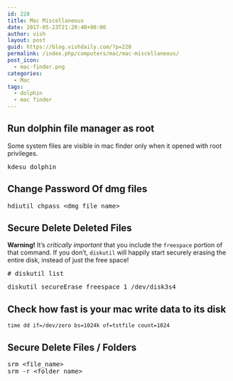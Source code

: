 ```yaml
---
id: 228
title: Mac Miscellaneous
date: 2017-05-23T21:20:40+00:00
author: vish
layout: post
guid: https://blog.vishdaily.com/?p=228
permalink: /index.php/computers/mac/mac-miscellaneous/
post_icon:
  - mac-finder.png
categories:
  - Mac
tags:
  - dolphin
  - mac finder
---
```

## Run dolphin file manager as root

Some system files are visible in mac finder only when it opened with root privileges.

<pre class="lang:sh decode:true">kdesu dolphin</pre>

## Change Password Of dmg files

<pre class="lang:sh decode:true ">hdiutil chpass &lt;dmg_file_name&gt;</pre>

## Secure Delete Deleted Files

**Warning!** It’s _critically important_ that you include the `freespace` portion of that command. If you don’t, `diskutil` will happily start securely erasing the entire disk, instead of just the free space!

<pre class="lang:sh decode:true "># diskutil list</pre>

<pre class="lang:sh decode:true">diskutil secureErase freespace 1 /dev/disk3s4</pre>

## Check how fast is your mac write data to its disk

<pre class=""><code>time dd if=/dev/zero bs=1024k of=tstfile count=1024</code></pre>

## Secure Delete Files / Folders

<pre class="lang:sh decode:true">srm &lt;file_name&gt; 
srm -r &lt;folder_name&gt;
</pre>